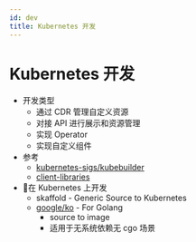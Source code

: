 ```yaml
---
id: dev
title: Kubernetes 开发
---
```


# Kubernetes 开发

- 开发类型
  - 通过 CDR 管理自定义资源
  - 对接 API 进行展示和资源管理
  - 实现 Operator
  - 实现自定义组件
- 参考
  - [kubernetes-sigs/kubebuilder](https://github.com/kubernetes-sigs/kubebuilder)
  - [client-libraries](https://kubernetes.io/docs/reference/using-api/client-libraries)
- 在 Kubernetes 上开发
  - skaffold - Generic Source to Kubernetes
  - [google/ko](https://github.com/google/ko) - For Golang
    - source to image
    - 适用于无系统依赖无 cgo 场景
